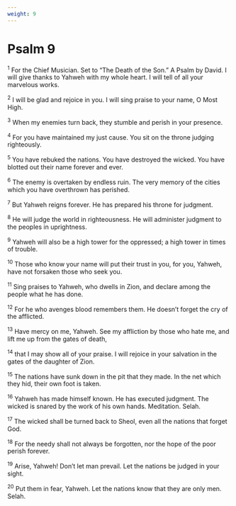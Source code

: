 ```yaml
---
weight: 9
---
```


# Psalm 9

<sup>1</sup> For the Chief Musician. Set to “The Death of the Son.” A Psalm by David. I will give thanks to Yahweh with my whole heart. I will tell of all your marvelous works. 

<sup>2</sup> I will be glad and rejoice in you. I will sing praise to your name, O Most High. 

<sup>3</sup> When my enemies turn back, they stumble and perish in your presence. 

<sup>4</sup> For you have maintained my just cause. You sit on the throne judging righteously. 

<sup>5</sup> You have rebuked the nations. You have destroyed the wicked. You have blotted out their name forever and ever. 

<sup>6</sup> The enemy is overtaken by endless ruin. The very memory of the cities which you have overthrown has perished. 

<sup>7</sup> But Yahweh reigns forever. He has prepared his throne for judgment. 

<sup>8</sup> He will judge the world in righteousness. He will administer judgment to the peoples in uprightness. 

<sup>9</sup> Yahweh will also be a high tower for the oppressed; a high tower in times of trouble. 

<sup>10</sup> Those who know your name will put their trust in you, for you, Yahweh, have not forsaken those who seek you. 

<sup>11</sup> Sing praises to Yahweh, who dwells in Zion, and declare among the people what he has done. 

<sup>12</sup> For he who avenges blood remembers them. He doesn’t forget the cry of the afflicted. 

<sup>13</sup> Have mercy on me, Yahweh. See my affliction by those who hate me, and lift me up from the gates of death, 

<sup>14</sup> that I may show all of your praise. I will rejoice in your salvation in the gates of the daughter of Zion. 

<sup>15</sup> The nations have sunk down in the pit that they made. In the net which they hid, their own foot is taken. 

<sup>16</sup> Yahweh has made himself known. He has executed judgment. The wicked is snared by the work of his own hands. Meditation. Selah. 

<sup>17</sup> The wicked shall be turned back to Sheol, even all the nations that forget God. 

<sup>18</sup> For the needy shall not always be forgotten, nor the hope of the poor perish forever. 

<sup>19</sup> Arise, Yahweh! Don’t let man prevail. Let the nations be judged in your sight. 

<sup>20</sup> Put them in fear, Yahweh. Let the nations know that they are only men. Selah. 


